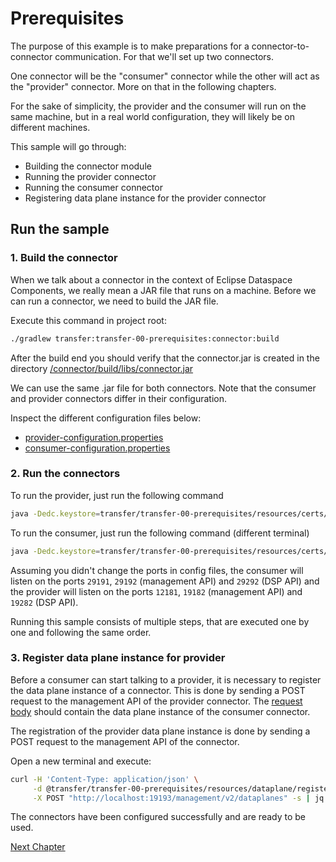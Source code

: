 # Prerequisites

The purpose of this example is to make preparations for a connector-to-connector communication.
For that we'll set up two connectors.

One connector will be the "consumer" connector while the other will act as the
"provider" connector. More on that in the following chapters.

For the sake of simplicity, the provider and the consumer
will run on the same machine, but in a real world configuration, they will likely be on different
machines.

This sample will go through:

* Building the connector module
* Running the provider connector
* Running the consumer connector
* Registering data plane instance for the provider connector

## Run the sample

### 1. Build the connector

When we talk about a connector in the context of Eclipse Dataspace Components, we really mean a JAR file that runs on a machine.
Before we can run a connector, we need to build the JAR file.

Execute this command in project root:

```bash
./gradlew transfer:transfer-00-prerequisites:connector:build
```

After the build end you should verify that the connector.jar is created in the directory
[/connector/build/libs/connector.jar](connector/build/libs/connector.jar)

We can use the same .jar file for both connectors. Note that the consumer and provider connectors differ in their configuration.

Inspect the different configuration files below:

* [provider-configuration.properties](resources/configuration/provider-configuration.properties)
* [consumer-configuration.properties](resources/configuration/consumer-configuration.properties)

### 2. Run the connectors

To run the provider, just run the following command

```bash
java -Dedc.keystore=transfer/transfer-00-prerequisites/resources/certs/cert.pfx -Dedc.keystore.password=123456 -Dedc.fs.config=transfer/transfer-00-prerequisites/resources/configuration/provider-configuration.properties -jar transfer/transfer-00-prerequisites/connector/build/libs/connector.jar
```

To run the consumer, just run the following command (different terminal)

```bash
java -Dedc.keystore=transfer/transfer-00-prerequisites/resources/certs/cert.pfx -Dedc.keystore.password=123456 -Dedc.fs.config=transfer/transfer-00-prerequisites/resources/configuration/consumer-configuration.properties -jar transfer/transfer-00-prerequisites/connector/build/libs/connector.jar
```

Assuming you didn't change the ports in config files, the consumer will listen on the
ports `29191`, `29192` (management API) and `29292` (DSP API) and the provider will listen on the
ports `12181`, `19182` (management API) and `19282` (DSP API).

Running this sample consists of multiple steps, that are executed one by one and following the same
order.

### 3. Register data plane instance for provider

Before a consumer can start talking to a provider, it is necessary to register the data plane
instance of a connector. This is done by sending a POST request to the management API of the
provider connector. The [request body](resources/dataplane/register-data-plane-provider.json) should contain the data plane instance of the consumer
connector.

The registration of the provider data plane instance is done by sending a POST
request to the management API of the connector.

Open a new terminal and execute:

```bash
curl -H 'Content-Type: application/json' \
     -d @transfer/transfer-00-prerequisites/resources/dataplane/register-data-plane-provider.json \
     -X POST "http://localhost:19193/management/v2/dataplanes" -s | jq
```

The connectors have been configured successfully and are ready to be used.

[Next Chapter](../transfer-01-negotiation/README.md)
